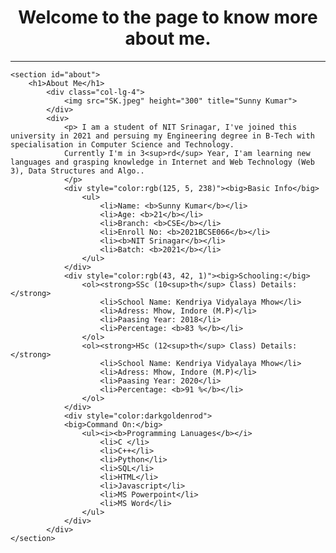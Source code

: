 <!DOCTYPE html>
<html lang="en">
<head>
    <meta charset="UTF-8">
    <title>Personal Portfolio</title>
</head>
<body style="background-image: url(images/image.jpg); background-repeat: no-repeat; background-size: cover; background-attachment:scroll;">
    <center><h1>Welcome to the page to know more about me.</h1></center>
    <hr>
    
    <section id="about">
        <h1>About Me</h1>
            <div class="col-lg-4">
                <img src="SK.jpeg" height="300" title="Sunny Kumar">
            </div>
            <div>
                <p> I am a student of NIT Srinagar, I've joined this university in 2021 and persuing my Engineering degree in B-Tech with specialisation in Computer Science and Technology.
                Currently I'm in 3<sup>rd</sup> Year, I'am learning new languages and grasping knowledge in Internet and Web Technology (Web 3), Data Structures and Algo.. 
                </p>
                <div style="color:rgb(125, 5, 238)"><big>Basic Info</big>
                    <ul>
                        <li>Name: <b>Sunny Kumar</b></li>
                        <li>Age: <b>21</b></li>
                        <li>Branch: <b>CSE</b></li>
                        <li>Enroll No: <b>2021BCSE066</b></li>
                        <li><b>NIT Srinagar</b></li>
                        <li>Batch: <b>2021</b></li>
                    </ul>
                </div>
                <div style="color:rgb(43, 42, 1)"><big>Schooling:</big>
                    <ol><strong>SSc (10<sup>th</sup> Class) Details:</strong>
                        <li>School Name: Kendriya Vidyalaya Mhow</li>
                        <li>Adress: Mhow, Indore (M.P)</li>
                        <li>Paasing Year: 2018</li>
                        <li>Percentage: <b>83 %</b></li>
                    </ol>
                    <ol><strong>HSc (12<sup>th</sup> Class) Details:</strong>
                        <li>School Name: Kendriya Vidyalaya Mhow</li>
                        <li>Adress: Mhow, Indore (M.P)</li>
                        <li>Paasing Year: 2020</li>
                        <li>Percentage: <b>91 %</b></li>
                    </ol>
                </div>
                <div style="color:darkgoldenrod">
                <big>Command On:</big>
                    <ul><i><b>Programming Lanuages</b></i>
                        <li>C </li>
                        <li>C++</li>
                        <li>Python</li>
                        <li>SQL</li>
                        <li>HTML</li>
                        <li>Javascript</li>
                        <li>MS Powerpoint</li>
                        <li>MS Word</li> 
                    </ul>
                </div>
            </div>        
    </section>
</body>
</html>

